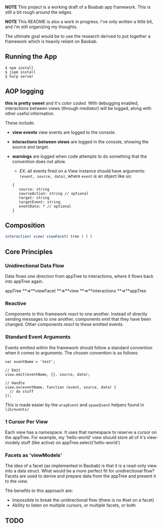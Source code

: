 **NOTE** This project is a working draft of a Boabab app framework. This is still a bit rough around the edges.

**NOTE** This README is also a work in progress. I've only written a little bit, and i'm still organizing my thoughts.

The ultimate goal would be to use the research derived to put together a framework which is heavily reliant on Baobab.

## Running the App

```
$ npm install
$ jspm install
$ harp server
```

## AOP logging

**this is pretty sweet** and it's *color coded*. With debugging enabled, interactions between views (through mediator) will be logged, along with other useful information.

These include:

- **view events** view events are logged to the console.
- **interactions between views** are logged in the console, showing the source and target.
- **warnings** are logged when code attempts to do something that the convention does not allow.
   - *EX*: all events fired on a View instance should have arguments: `(event, source, data)`, where `event` is an object like so:
   
   ```
   {
      source: string
      sourceAction: string // optional
      target: string
      targetEvent: string
      eventData: * // optional
   }
   ```

## Composition

```js
interaction( view( viewFacet( tree ) ) )
```

## Core Principles

### Unidirectional Data Flow

Data flows one direction from appTree to interactions, where it flows back into appTree again.

appTree **=>**viewFacet **=>**view **=>**interactions **=>**appTree

### Reactive

Components in this framework *react* to one another. Instead of directly sending messages to one another, components *emit* that they have been changed. Other components *react* to these emitted events.

### Standard Event Arguments

Events emitted within the framework should follow a standard convention when it comes to arguments. The chosen convention is as follows:

```
var eventName = 'test';

// Emit
view.emit(eventName, {}, source, data);

// Handle
view.on(eventName, function (event, source, data) {
  // do stuff
});
```

This is made easier by the `wrapEvent` and `spawnEvent` helpers found in `lib/events/`

### 1 Cursor Per View

Each view has a namespace. It uses that namespace to reserve a cursor on the appTree. For example, my 'hello-world' view should store all of it's view-modely stuff (like active) on appTree.select('hello-world')

### Facets as 'viewModels'

The idea of a facet (as implemented in Baobab) is that it is a read-only view into a data struct. What would be a more perfect fit for unidirectional flow? Facets are used to derive and prepare data from the appTree and present it to the view.

The benefits to this approach are:

- Impossible to break the unidirectional flow (there is no #set on a facet)
- Ability to listen on multiple cursors, or multiple facets, or both


## TODO
